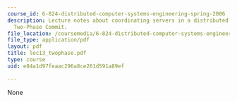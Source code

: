 ```yaml
---
course_id: 6-824-distributed-computer-systems-engineering-spring-2006
description: Lecture notes about coordinating servers in a distributed system, and
  Two-Phase Commit.
file_location: /coursemedia/6-824-distributed-computer-systems-engineering-spring-2006/e84a1d97feaac296a8ce261d591a89ef_lec13_twophase.pdf
file_type: application/pdf
layout: pdf
title: lec13_twophase.pdf
type: course
uid: e84a1d97feaac296a8ce261d591a89ef

---
```

None